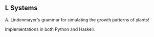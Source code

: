 L Systems
---------

A. Lindenmayer's grammar for simulating the growth patterns of plants!

Implementations in both Python and Haskell.
